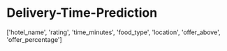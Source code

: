# Delivery-Time-Prediction
['hotel_name', 'rating', 'time_minutes', 'food_type', 'location',        'offer_above', 'offer_percentage']
